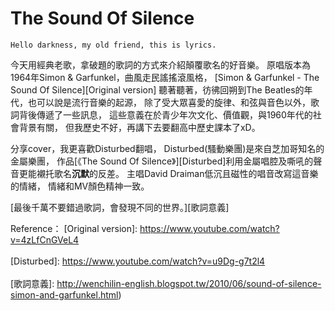 # The Sound Of Silence

``Hello darkness, my old friend, this is lyrics.`` 

今天用經典老歌，拿破題的歌詞的方式來介紹顛覆歌名的好音樂。 
原唱版本為1964年Simon & Garfunkel，曲風走民謠搖滾風格， 
[Simon & Garfunkel - The Sound Of Silence][Original version] 
聽著聽著，彷彿回朔到The Beatles的年代，也可以說是流行音樂的起源， 
除了受大眾喜愛的旋律、和弦與音色以外，歌詞背後傳遞了一些訊息， 
這些意義在於青少年次文化、價值觀，與1960年代的社會背景有關， 
但我歷史不好，再講下去要翻高中歷史課本了xD。  <br />

分享cover，我更喜歡Disturbed翻唱，
Disturbed(騷動樂團)是來自芝加哥知名的金屬樂團，
作品[《The Sound Of Silence》][Disturbed]利用金屬唱腔及嘶吼的聲音更能襯托歌名**沉默**的反差。
主唱David Draiman低沉且磁性的唱音改寫這音樂的情緒，
情緒和MV顏色精神一致。  <br />

[最後千萬不要錯過歌詞，會發現不同的世界。][歌詞意義]
<br />

Reference：
[Original version]: https://www.youtube.com/watch?v=4zLfCnGVeL4
<br />  
[Disturbed]: https://www.youtube.com/watch?v=u9Dg-g7t2l4
<br />  
[歌詞意義]: http://wenchilin-english.blogspot.tw/2010/06/sound-of-silence-simon-and-garfunkel.html)
<br />
